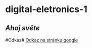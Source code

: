 # digital-eletronics-1
## *Ahoj světe*
#Odkaz#
[Odkaz na stránku google](https://www.google.com "Google's Homepage")
